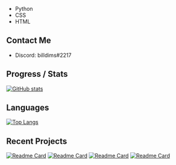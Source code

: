 - Python
- CSS
- HTML

## Contact Me
- Discord: billdims#2217

## Progress / Stats
[![GitHub stats](https://github-readme-stats.vercel.app/api?username=billdims&count_private=False)](https://github.com/billdims/github-readme-stats)

## Languages
[![Top Langs](https://github-readme-stats.vercel.app/api/top-langs/?username=billdims&layout=compact)](https://github.com/billdims/github-readme-stats)

## Recent Projects
[![Readme Card](https://github-readme-stats.vercel.app/api/pin/?username=billdims&repo=Practice)](https://github.com/billdims/github-readme-stats)
[![Readme Card](https://github-readme-stats.vercel.app/api/pin/?username=billdims&repo=Fun-Commands)](https://github.com/billdims/github-readme-stats)
[![Readme Card](https://github-readme-stats.vercel.app/api/pin/?username=billdims&repo=StatusLooping)](https://github.com/billdims/github-readme-stats)
[![Readme Card](https://github-readme-stats.vercel.app/api/pin/?username=billdims&repo=Zeus)](https://github.com/billdims/github-readme-stats)
